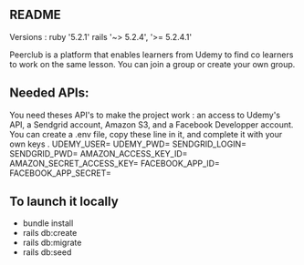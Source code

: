 ## README
Versions : ruby '5.2.1'
rails '~> 5.2.4', '>= 5.2.4.1'

Peerclub is a platform that enables learners from Udemy to find co learners to work on the same lesson. You can join a group or create your own group.

## Needed APIs:

You need theses API's to make the project work : an access to Udemy's API, a Sendgrid account, Amazon S3, and a Facebook Developper account. You can create a .env file, copy these line in it, and complete it with your own keys . 
UDEMY_USER=
UDEMY_PWD=
SENDGRID_LOGIN=
SENDGRID_PWD=
AMAZON_ACCESS_KEY_ID= 
AMAZON_SECRET_ACCESS_KEY= 
FACEBOOK_APP_ID= 
FACEBOOK_APP_SECRET= 

## To launch it locally
- bundle install
- rails db:create
- rails db:migrate
- rails db:seed
